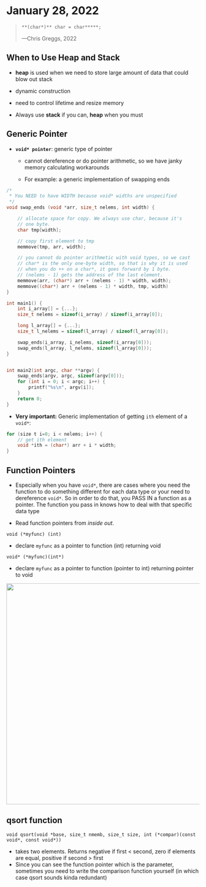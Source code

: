 # January 28, 2022

> `**(char*)** char = char*****;`
> 
> —Chris Greggs, 2022 

## When to Use Heap and Stack

- **heap** is used when we need to store large amount of data that could blow out stack

- dynamic construction

- need to control lifetime and resize memory

- Always use **stack** if you can, **heap** when you must

## Generic Pointer

- **`void* pointer`**: generic type of pointer
  
  - cannot dereference or do pointer arithmetic, so we have janky memory calculating workarounds
  
  - For example: a generic implementation of swapping ends

```c
/*
 * You NEED to have WIDTH because void* widths are unspecified
 */
void swap_ends (void *arr, size_t nelems, int width) {

    // allocate space for copy. We always use char, because it's
    // one byte.
    char tmp[width];

    // copy first element to tmp
    memmove(tmp, arr, width);

    // you cannot do pointer arithmetic with void types, so we cast
    // char* is the only one-byte width, so that is why it is used
    // when you do ++ on a char*, it goes forward by 1 byte.
    // (nelems - 1) gets the address of the last element.
    memmove(arr, (char*) arr + (nelems - 1) * width, width);
    memmove((char*) arr + (nelems - 1) * width, tmp, width)
}

int main1() {
    int i_array[] = {...};
    size_t nelems = sizeof(i_array) / sizeof(i_array[0]);

    long l_array[] = {...};
    size_t l_nelems = sizeof(l_array) / sizeof(l_array[0]);

    swap_ends(i_array, i_nelems, sizeof(i_array[0]));
    swap_ends(l_array, l_nelems, sizeof(l_array[0]));
}


int main2(int argc, char **argv) {
    swap_ends(argv, argc, sizeof(argv[0]));
    for (int i = 0; i < argc; i++) {
        printf("%s\n", argv[i]);
    }
    return 0;
}
```

- **Very important:** Generic implementation of getting `ith` element of a `void*`:

```c
for (size t i=0; i < nelems; i++) {
    // get ith element
    void *ith = (char*) arr + i * width;
}
```

## Function Pointers

- Especially when you have `void*`, there are cases where you need the function to do something different for each data type or your need to dereference `void*`. So in order to do that, you PASS IN a function as a pointer. The function you pass in knows how to deal with that specific data type

- Read function pointers from *inside out*.

`void (*myfunc) (int)`

- declare `myfunc` as a pointer to function (int) returning void

`void* (*myfunc)(int*)`

- declare `myfunc` as a pointer to function (pointer to int) returning pointer to void

<img src="file:///Users/jasonlin/Library/Application%20Support/marktext/images/2022-01-30-12-01-05-image.png" title="" alt="" width="576">

## qsort function

`void qsort(void *base, size_t nmemb, size_t size, int (*compar)(const void*, const void*))`

- takes two elements. Returns negative if first < second, zero if elements are equal, positive if second > first
- Since you can see the function pointer which is the parameter, sometimes you need to write the comparison function yourself (in which case qsort sounds kinda redundant)
